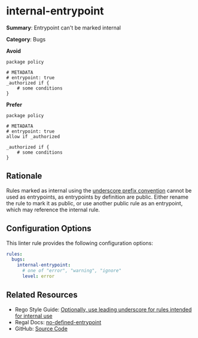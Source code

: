 # internal-entrypoint

**Summary**: Entrypoint can't be marked internal

**Category**: Bugs

**Avoid**
```rego
package policy

# METADATA
# entrypoint: true
_authorized if {
    # some conditions
}
```

**Prefer**
```rego
package policy

# METADATA
# entrypoint: true
allow if _authorized

_authorized if {
    # some conditions
}
```

## Rationale

Rules marked as internal using the [underscore prefix convention](https://github.com/StyraInc/rego-style-guide#optionally-use-leading-underscore-for-rules-intended-for-internal-use)
cannot be used as entrypoints, as entrypoints by definition are public. Either rename the rule to mark it as public,
or use another public rule as an entrypoint, which may reference the internal rule.

## Configuration Options

This linter rule provides the following configuration options:

```yaml
rules:
  bugs:
    internal-entrypoint:
      # one of "error", "warning", "ignore"
      level: error
```

## Related Resources

- Rego Style Guide: [Optionally, use leading underscore for rules intended for internal use](https://github.com/StyraInc/rego-style-guide#optionally-use-leading-underscore-for-rules-intended-for-internal-use)
- Regal Docs: [no-defined-entrypoint](https://openpolicyagent.org/projects/regal/rules/idiomatic/no-defined-entrypoint)
- GitHub: [Source Code](https://github.com/open-policy-agent/regal/blob/main/bundle/regal/rules/bugs/internal-entrypoint/internal_entrypoint.rego)
